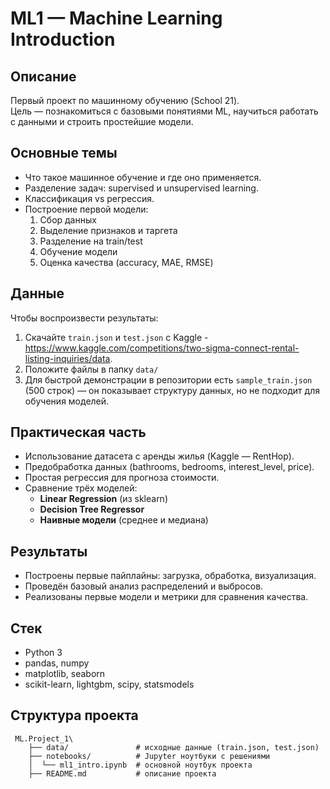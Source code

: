 # ML1 — Machine Learning Introduction

## Описание
Первый проект по машинному обучению (School 21).  
Цель — познакомиться с базовыми понятиями ML, научиться работать с данными и строить простейшие модели.

## Основные темы
- Что такое машинное обучение и где оно применяется.  
- Разделение задач: supervised и unsupervised learning.  
- Классификация vs регрессия.  
- Построение первой модели:
  1. Сбор данных  
  2. Выделение признаков и таргета  
  3. Разделение на train/test  
  4. Обучение модели  
  5. Оценка качества (accuracy, MAE, RMSE)  

## Данные 
Чтобы воспроизвести результаты:  
1. Скачайте `train.json` и `test.json` с Kaggle - https://www.kaggle.com/competitions/two-sigma-connect-rental-listing-inquiries/data.  
2. Положите файлы в папку `data/` 
3. Для быстрой демонстрации в репозитории есть `sample_train.json` (500 строк) — он показывает структуру данных, но не подходит для обучения моделей.

## Практическая часть
- Использование датасета с аренды жилья (Kaggle — RentHop).  
- Предобработка данных (bathrooms, bedrooms, interest_level, price).  
- Простая регрессия для прогноза стоимости.  
- Сравнение трёх моделей:
  - **Linear Regression** (из sklearn)  
  - **Decision Tree Regressor**  
  - **Наивные модели** (среднее и медиана)  

## Результаты
- Построены первые пайплайны: загрузка, обработка, визуализация.  
- Проведён базовый анализ распределений и выбросов.  
- Реализованы первые модели и метрики для сравнения качества.  

## Стек
- Python 3  
- pandas, numpy  
- matplotlib, seaborn  
- scikit-learn, lightgbm, scipy, statsmodels  

## Структура проекта
```
 ML.Project_1\
    ├── data/               # исходные данные (train.json, test.json)
    ├── notebooks/          # Jupyter ноутбуки с решениями
    │  └── ml1_intro.ipynb  # основной ноутбук проекта
    ├── README.md           # описание проекта
```

